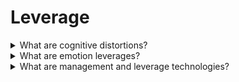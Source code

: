 # Leverage

<details>
  <summary>What are cognitive distortions?</summary>

Cognitive distortion is a mechanism laid down by evolution. It is necessary for a person in order to speed up the decision-making process.

For example:

* What happened recently or brightly in a memory is true;
* What is true for a lot of people is true;
* What has positive support is true;
* What I do always is true.

</details>

<details>
  <summary>What are emotion leverages?</summary>

**contrast effect** - a person might change his vision of a thing, when compare it with a new contrast object;

**pendulum effect** - first, tension is artificially created (negative emotion, anxiety, problematic situation), and then it is slightly alleviated by the fact that a solution to the problem is offered;

**self-fulfilling prophecy effect** - when person wait that something happen he uncontrolled make his actions for prophecy.

</details>

<details>
  <summary>What are management and leverage technologies?</summary>

**Reciprocity** - generally, people return a favor for a favor because they appreciate the attention given or don't want to feel obligated or ungrateful;

**Social proof** - usually people are oriented to opinion of other people;

**Authority** - people trust authorities;

**Commitment and Consistency** - people like to be commitment in their solutions;

**Sympathy** - attractive people seem to us more convincing, and we are more willing to trust;

**Scarcity** - people value the rare, limited, less available more.

</details>
